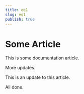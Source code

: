 ```yaml
---
title: eq1
slug: eq1
publish: true
---
```


Some Article
============

This is some documentation article.

More updates.

This is an update to this article.

All done.
